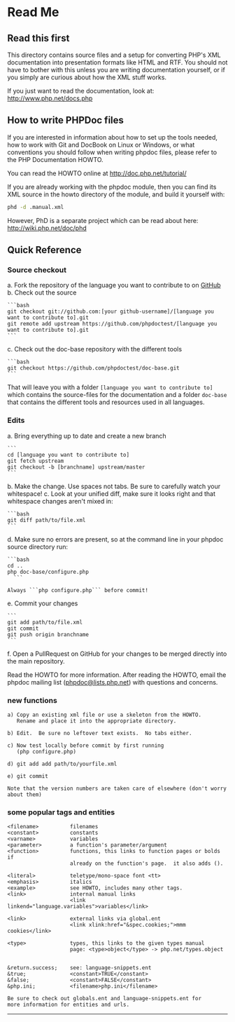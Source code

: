 # Read Me

## Read this first

This directory contains source files and a setup for converting
PHP's XML documentation into presentation formats like HTML and
RTF. You should not have to bother with this unless you are
writing documentation yourself, or if you simply are curious
about how the XML stuff works.

If you just want to read the documentation, look at: http://www.php.net/docs.php

## How to write PHPDoc files

If you are interested in information about how to
set up the tools needed, how to work with Git and
DocBook on Linux or Windows, or what conventions you
should follow when writing phpdoc files, please refer
to the PHP Documentation HOWTO.

You can read the HOWTO online at http://doc.php.net/tutorial/

If you are already working with the phpdoc module,
then you can find its XML source in the howto directory
of the module, and build it yourself with:

```bash
phd -d .manual.xml
```

However, PhD is a separate project which can be read about here: http://wiki.php.net/doc/phd

## Quick Reference

### Source checkout

a. Fork the repository of the language you want to contribute to on [GitHub](https://github.com/phpdoctest)
b. Check out the source

    ```bash
    git checkout git://github.com:[your github-username]/[language you want to contribute to].git
    git remote add upstream https://github.com/phpdoctest/[language you want to contribute to].git
    ```

c. Check out the doc-base repository with the different tools

    ```bash
    git checkout https://github.com/phpdoctest/doc-base.git
    ```

That will leave you with a folder ```[language you want to contribute to]```
which contains the source-files for the documentation and a folder ```doc-base```
that contains the different tools and resources used in all languages.

### Edits

a. Bring everything up to date and create a new branch

    ```
    cd [language you want to contribute to]
    git fetch upstream
    git checkout -b [branchname] upstream/master
    ```

b. Make the change.  Use spaces not tabs.  Be sure to carefully watch your whitespace!
c. Look at your unified diff, make sure it looks right and that whitespace changes aren't mixed in:

    ```bash
    git diff path/to/file.xml
    ```

d. Make sure no errors are present, so at the command line in your phpdoc source directory run:

    ```bash
    cd ..
    php doc-base/configure.php
	  ```

    Always ```php configure.php``` before commit!

e. Commit your changes

    ```
    git add path/to/file.xml
    git commit
    git push origin branchname
    ```

f. Open a PullRequest on GitHub for your changes to be merged directly into the main repository.


Read the HOWTO for more information.  After reading the HOWTO, email the phpdoc
mailing list (phpdoc@lists.php.net) with questions and concerns.

### new functions

    a) Copy an existing xml file or use a skeleton from the HOWTO.
       Rename and place it into the appropriate directory.

    b) Edit.  Be sure no leftover text exists.  No tabs either.

    c) Now test locally before commit by first running
       (php configure.php)

    d) git add add path/to/yourfile.xml

    e) git commit

    Note that the version numbers are taken care of elsewhere (don't worry
    about them)

### some popular tags and entities

    <filename>          filenames
    <constant>          constants
    <varname>           variables
    <parameter>         a function's parameter/argument
    <function>          functions, this links to function pages or bolds if
                        already on the function's page.  it also adds ().

    <literal>           teletype/mono-space font <tt>
    <emphasis>          italics
    <example>           see HOWTO, includes many other tags.
    <link>              internal manual links
                        <link linkend="language.variables">variables</link>

    <link>              external links via global.ent
                        <link xlink:href="&spec.cookies;">mmm cookies</link>

    <type>              types, this links to the given types manual
                        page: <type>object</type> -> php.net/types.object


    &return.success;    see: language-snippets.ent
    &true;              <constant>TRUE</constant>
    &false;             <constant>FALSE</constant>
    &php.ini;           <filename>php.ini</filename>

    Be sure to check out globals.ent and language-snippets.ent for
    more information for entities and urls.

---------------------------------------------------------------------------
